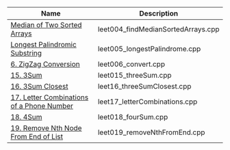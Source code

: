 |Name|Description|    
|-|-|
|[Median of Two Sorted Arrays](https://leetcode.com/problems/median-of-two-sorted-arrays/description/)|leet004_findMedianSortedArrays.cpp|
|[Longest Palindromic Substring](https://leetcode.com/problems/longest-palindromic-substring/description/)|leet005_longestPalindrome.cpp|
|[6. ZigZag Conversion](https://leetcode.com/problems/zigzag-conversion/description/)|leet006_convert.cpp|
|[15. 3Sum](https://leetcode.com/problems/3sum/description/)|leet015_threeSum.cpp|
|[16. 3Sum Closest](https://leetcode.com/problems/3sum-closest/description/)|leet16_threeSumClosest.cpp|
|[17. Letter Combinations of a Phone Number](https://leetcode.com/problems/letter-combinations-of-a-phone-number/description/)|leet17_letterCombinations.cpp|
|[18. 4Sum](https://leetcode.com/problems/4sum/description/)|leet018_fourSum.cpp|
|[19. Remove Nth Node From End of List](https://leetcode.com/problems/remove-nth-node-from-end-of-list/description/)|leet019_removeNthFromEnd.cpp|